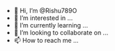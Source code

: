 - 👋 Hi, I’m @Rishu789O
- 👀 I’m interested in ...
- 🌱 I’m currently learning ...
- 💞️ I’m looking to collaborate on ...
- 📫 How to reach me ...

<!---
Rishu789O/Rishu789O is a ✨ special ✨ repository because its `README.md` (this file) appears on your GitHub profile.
You can click the Preview link to take a look at your changes.
--->
